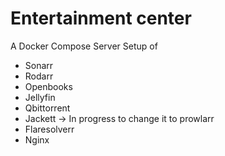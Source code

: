 
# Entertainment center

A Docker Compose Server Setup of 

* Sonarr
* Rodarr
* Openbooks
* Jellyfin
* Qbittorrent
* Jackett -> In progress to change it to prowlarr
* Flaresolverr
* Nginx
